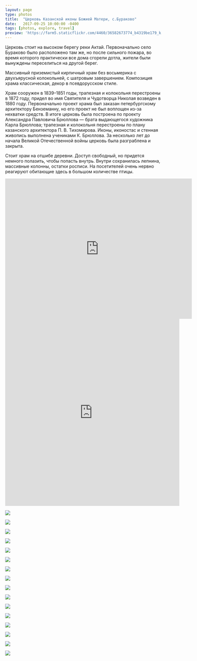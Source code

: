 ```yaml
---
layout: page
type: photos
title:  "Церковь Казанской иконы Божией Матери, с.Бураково"
date:   2017-09-25 10:00:00 -0400
tags: [photos, explore, travel]
preview: 'https://farm5.staticflickr.com/4460/36582673774_b4319be179_k.jpg'
---
```


Церковь стоит на высоком берегу реки Актай. Первоначально село Бураково было расположено там же, но после сильного пожара, во время которого практически все дома сгорели дотла, жители были вынуждены переселиться на другой берег.

Массивный приземистый кирпичный храм без восьмерика с двухъярусной колокольней, с шатровым завершением. Композиция храма классическая, декор в псевдорусском стиле.

Храм сооружен в 1839–1851 годы, трапезная и колокольня перестроены в 1872 году, придел во имя Святителя и Чудотворца Николая возведен в 1880 году. Первоначально проект храма был заказан петербургскому архитектору Бенземанну, но его проект не был воплощен из-за нехватки средств. В итоге церковь была построена по проекту Александра Павловича Брюллова — брата выдающегося художника Карла Брюллова; трапезная и колокольня перестроены по плану казанского архитектора П. В. Тихомирова. Иконы, иконостас и стенная живопись выполнена учениками К. Брюллова. За несколько лет до начала Великой Отечественной войны церковь была разграблена и закрыта.

Стоит храм на отшибе деревни. Доступ свободный, но придется немного полазить, чтобы попасть внутрь. Внутри сохранилась лепнина, массивные колонны, остатки росписи. На посетителей очень нервно реагируют обитающие здесь в большом количестве птицы.

<div class="post-iframe"><iframe src="https://www.google.com/maps/embed?pb=!1m14!1m12!1m3!1d3989.657529773529!2d49.66079576957773!3d55.12804852939034!2m3!1f0!2f0!3f0!3m2!1i1024!2i768!4f13.1!5e1!3m2!1sru!2sru!4v1506372677891" width="600" height="450" frameborder="0" allowfullscreen=""></iframe></div>

<div class="post-iframe"><iframe width="560" height="600" src="https://www.youtube.com/embed/jyBHW4wmDII" frameborder="0" allowfullscreen=""></iframe></div>

![](https://farm5.staticflickr.com/4489/36582672334_f132490217_k.jpg)

![](https://farm5.staticflickr.com/4460/36582673774_b4319be179_k.jpg)

![](https://farm5.staticflickr.com/4476/37263169132_18aedc8f8f_k.jpg)

![](https://farm5.staticflickr.com/4396/37245492636_2a590cc73a_k.jpg)

![](https://farm5.staticflickr.com/4498/36582678844_db65878184_k.jpg)

![](https://farm5.staticflickr.com/4425/36582681104_923c338f74_k.jpg)

![](https://farm5.staticflickr.com/4340/37292579101_ee78e68b4d_k.jpg)

![](https://farm5.staticflickr.com/4337/37292582901_5a1ce3e1f4_k.jpg)

![](https://farm5.staticflickr.com/4333/37292586621_8041218d40_k.jpg)

![](https://farm5.staticflickr.com/4382/37435173325_317277673b_k.jpg)

![](https://farm5.staticflickr.com/4340/37245486706_bf8a6f0529_k.jpg)

![](https://farm5.staticflickr.com/4454/36582667174_482678aa63_k.jpg)

![](https://farm5.staticflickr.com/4486/37263153852_0d0dc6bdc9_k.jpg)

![](https://farm5.staticflickr.com/4430/37292560391_cd483f019b_k.jpg)

![](https://farm5.staticflickr.com/4457/37435171085_b833090bdf_k.jpg)

![](https://farm5.staticflickr.com/4377/37292557951_3e0b6ea033_k.jpg)
